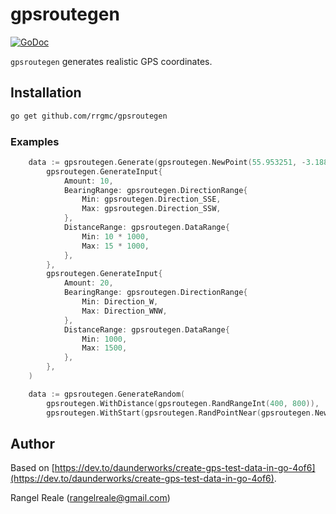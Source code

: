 # gpsroutegen

[![GoDoc](https://img.shields.io/static/v1?label=godoc&message=reference&color=blue)](https://pkg.go.dev/github.com/rrgmc/gpsroutegen)

`gpsroutegen` generates realistic GPS coordinates.

## Installation

```bash
go get github.com/rrgmc/gpsroutegen
```

### Examples

```go
    data := gpsroutegen.Generate(gpsroutegen.NewPoint(55.953251, -3.188267),
        gpsroutegen.GenerateInput{
            Amount: 10,
            BearingRange: gpsroutegen.DirectionRange{
                Min: gpsroutegen.Direction_SSE,
                Max: gpsroutegen.Direction_SSW,
            },
            DistanceRange: gpsroutegen.DataRange{
                Min: 10 * 1000,
                Max: 15 * 1000,
            },
        },
        gpsroutegen.GenerateInput{
            Amount: 20,
            BearingRange: gpsroutegen.DirectionRange{
                Min: Direction_W,
                Max: Direction_WNW,
            },
            DistanceRange: gpsroutegen.DataRange{
                Min: 1000,
                Max: 1500,
            },
        },
    )
```


```go
    data := gpsroutegen.GenerateRandom(
        gpsroutegen.WithDistance(gpsroutegen.RandRangeInt(400, 800)),
        gpsroutegen.WithStart(gpsroutegen.RandPointNear(gpsroutegen.NewPoint(55.953251, -3.188267), 300.0)))

```


## Author

Based on [https://dev.to/daunderworks/create-gps-test-data-in-go-4of6](https://dev.to/daunderworks/create-gps-test-data-in-go-4of6).

Rangel Reale (rangelreale@gmail.com)
